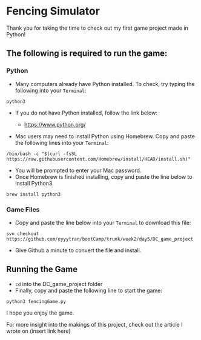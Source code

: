 # Fencing Simulator

Thank you for taking the time to check out my first game project made in Python!

## The following is required to run the game:

### Python

- Many computers already have Python installed. To check, try typing the following into your `Terminal`:

```
python3
```

- If you do not have Python installed, follow the link below:

  - https://www.python.org/

- Mac users may need to install Python using Homebrew. Copy and paste the following lines into your `Terminal`:

```
/bin/bash -c "$(curl -fsSL https://raw.githubusercontent.com/Homebrew/install/HEAD/install.sh)"
```

- You will be prompted to enter your Mac password.
- Once Homebrew is finished installing, copy and paste the line below to install Python3.

```
brew install python3
```

### Game Files

- Copy and paste the line below into your `Terminal` to download this file:

```
svn checkout  https://github.com/eyyytran/bootCamp/trunk/week2/day5/DC_game_project
```

- Give Github a minute to convert the file and install.

## Running the Game

- `cd` into the DC_game_project folder
- Finally, copy and paste the following line to start the game:

```
python3 fencingGame.py
```

I hope you enjoy the game.

For more insight into the makings of this project, check out the article I wrote on (insert link here)
